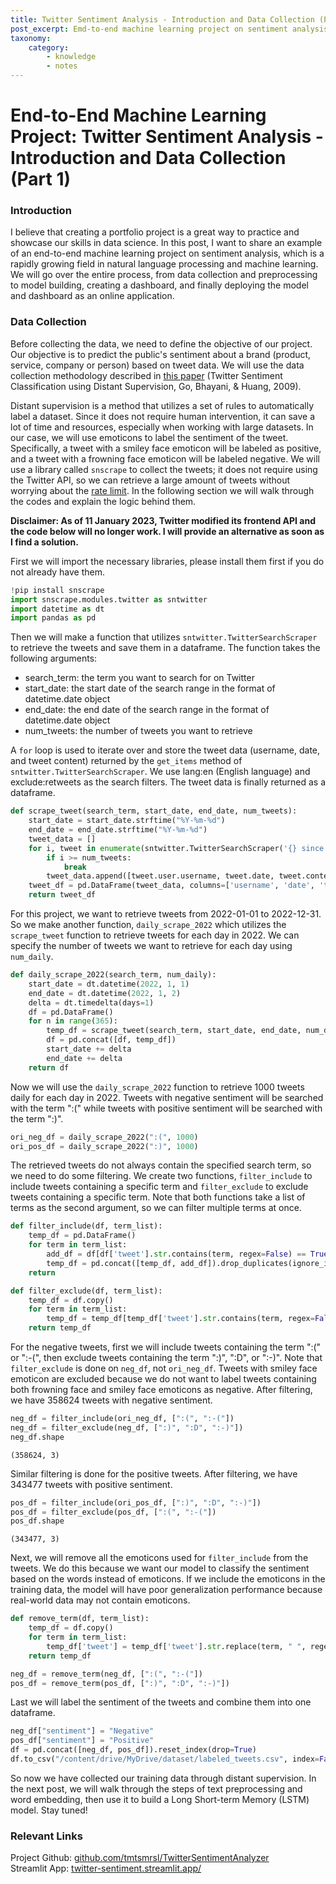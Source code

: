 ```yaml
---
title: Twitter Sentiment Analysis - Introduction and Data Collection (Part 1)
post_excerpt: Emd-to-end machine learning project on sentiment analysis. In this post, we will walk through the data collection process with distant supervision method.
taxonomy:
    category:
        - knowledge
        - notes
---
```



# End-to-End Machine Learning Project: Twitter Sentiment Analysis - Introduction and Data Collection (Part 1)

### Introduction

I believe that creating a portfolio project is a great way to practice and showcase our skills in data science. In this post, I want to share an example of an end-to-end machine learning project on sentiment analysis, which is a rapidly growing field in natural language processing and machine learning. We will go over the entire process, from data collection and preprocessing to model building, creating a dashboard, and finally deploying the model and dashboard as an online application.

### Data Collection

Before collecting the data, we need to define the objective of our project. Our objective is to predict the public's sentiment about a brand (product, service, company or person) based on tweet data. We will use the data collection methodology described in [this paper](https://www-cs.stanford.edu/people/alecmgo/papers/TwitterDistantSupervision09.pdf) (Twitter Sentiment Classification using Distant Supervision, Go, Bhayani, & Huang, 2009). 


Distant supervision is a method that utilizes a set of rules to automatically label a dataset. Since it does not require human intervention, it can save a lot of time and resources, especially when working with large datasets. In our case, we will use emoticons to label the sentiment of the tweet. Specifically, a tweet with a smiley face emoticon will be labeled as positive, and a tweet with a frowning face emoticon will be labeled negative. We will use a library called `snscrape` to collect the tweets; it does not require using the Twitter API, so we can retrieve a large amount of tweets without worrying about the [rate limit](https://developer.twitter.com/en/docs/twitter-api/rate-limits). In the following section we will walk through the codes and explain the logic behind them.

**Disclaimer: As of 11 January 2023, Twitter modified its frontend API and the code below will no longer work. I will provide an alternative as soon as I find a solution.**

First we will import the necessary libraries, please install them first if you do not already have them.


```python
!pip install snscrape
import snscrape.modules.twitter as sntwitter
import datetime as dt
import pandas as pd
```

Then we will make a function that utilizes `sntwitter.TwitterSearchScraper` to retrieve the tweets and save them in a dataframe. The function takes the following arguments:  
* search_term: the term you want to search for on Twitter
* start_date: the start date of the search range in the format of datetime.date object
* end_date: the end date of the search range in the format of datetime.date object
* num_tweets: the number of tweets you want to retrieve

A `for` loop is used to iterate over and store the tweet data (username, date, and tweet content) returned by the `get_items` method of `sntwitter.TwitterSearchScraper`. We use lang:en (English language) and exclude:retweets as the search filters. The tweet data is finally returned as a dataframe.


```python
def scrape_tweet(search_term, start_date, end_date, num_tweets):
    start_date = start_date.strftime("%Y-%m-%d")
    end_date = end_date.strftime("%Y-%m-%d")
    tweet_data = []
    for i, tweet in enumerate(sntwitter.TwitterSearchScraper('{} since:{} until:{} lang:en exclude:retweets'.format(search_term, start_date, end_date)).get_items()):
        if i >= num_tweets:
            break
        tweet_data.append([tweet.user.username, tweet.date, tweet.content])
    tweet_df = pd.DataFrame(tweet_data, columns=['username', 'date', 'tweet'])
    return tweet_df
```

For this project, we want to retrieve tweets from 2022-01-01 to 2022-12-31. So we make another function, `daily_scrape_2022` which utilizes the `scrape_tweet` function to retrieve tweets for each day in 2022. We can specify the number of tweets we want to retrieve for each day using `num_daily`.


```python
def daily_scrape_2022(search_term, num_daily):
    start_date = dt.datetime(2022, 1, 1)
    end_date = dt.datetime(2022, 1, 2)
    delta = dt.timedelta(days=1)
    df = pd.DataFrame()
    for n in range(365):
        temp_df = scrape_tweet(search_term, start_date, end_date, num_daily)
        df = pd.concat([df, temp_df])
        start_date += delta
        end_date += delta
    return df
```

Now we will use the `daily_scrape_2022` function to retrieve 1000 tweets daily for each day in 2022. Tweets with negative sentiment will be searched with the term ":(" while tweets with positive sentiment will be searched with the term ":)".


```python
ori_neg_df = daily_scrape_2022(":(", 1000)
ori_pos_df = daily_scrape_2022(":)", 1000)
```

The retrieved tweets do not always contain the specified search term, so we need to do some filtering. We create two functions, `filter_include` to include tweets containing a specific term and `filter_exclude` to exclude tweets containing a specific term. Note that both functions take a list of terms as the second argument, so we can filter multiple terms at once. 


```python
def filter_include(df, term_list):
    temp_df = pd.DataFrame()
    for term in term_list:
        add_df = df[df['tweet'].str.contains(term, regex=False) == True]
        temp_df = pd.concat([temp_df, add_df]).drop_duplicates(ignore_index=True)
    return 

def filter_exclude(df, term_list):
    temp_df = df.copy()
    for term in term_list:
        temp_df = temp_df[temp_df['tweet'].str.contains(term, regex=False) == False]
    return temp_df
```

For the negative tweets, first we will include tweets containing the term ":(" or ":-(", then exclude tweets containing the term ":)", ":D", or ":-)". Note that `filter_exclude` is done on `neg_df`, not `ori_neg_df`. Tweets with smiley face emoticon are excluded because we do not want to label tweets containing both frowning face and smiley face emoticons as negative. After filtering, we have 358624 tweets with negative sentiment.


```python
neg_df = filter_include(ori_neg_df, [":(", ":-("])
neg_df = filter_exclude(neg_df, [":)", ":D", ":-)"])
neg_df.shape
```




    (358624, 3)



Similar filtering is done for the positive tweets. After filtering, we have 343477 tweets with positive sentiment.


```python
pos_df = filter_include(ori_pos_df, [":)", ":D", ":-)"])
pos_df = filter_exclude(pos_df, [":(", ":-("])
pos_df.shape
```




    (343477, 3)



Next, we will remove all the emoticons used for `filter_include` from the tweets. We do this because we want our model to classify the sentiment based on the words instead of emoticons. If we include the emoticons in the training data, the model will have poor generalization performance because real-world data may not contain emoticons.


```python
def remove_term(df, term_list):
    temp_df = df.copy()
    for term in term_list:
        temp_df['tweet'] = temp_df['tweet'].str.replace(term, " ", regex=False)
    return temp_df
```


```python
neg_df = remove_term(neg_df, [":(", ":-("])
pos_df = remove_term(pos_df, [":)", ":D", ":-)"])
```

Last we will label the sentiment of the tweets and combine them into one dataframe.


```python
neg_df["sentiment"] = "Negative"
pos_df["sentiment"] = "Positive"
df = pd.concat([neg_df, pos_df]).reset_index(drop=True)
df.to_csv("/content/drive/MyDrive/dataset/labeled_tweets.csv", index=False)
```

So now we have collected our training data through distant supervision. In the next post, we will walk through the steps of text preprocessing and word embedding, then use it to build a Long Short-term Memory (LSTM) model. Stay tuned!

### Relevant Links

Project Github: [github.com/tmtsmrsl/TwitterSentimentAnalyzer](https://github.com/tmtsmrsl/TwitterSentimentAnalyzer)  
Streamlit App: [twitter-sentiment.streamlit.app/](https://twitter-sentiment.streamlit.app/)
